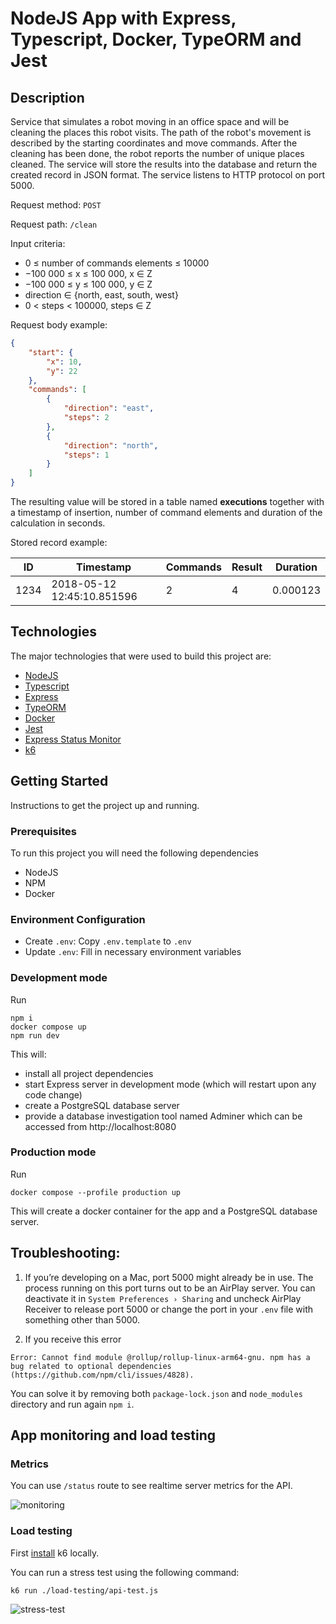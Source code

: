 # NodeJS App with Express, Typescript, Docker, TypeORM and Jest

## Description
Service that simulates a robot moving in an office space and will be cleaning the places this robot visits. The path of the robot's movement is described by the starting coordinates and move commands. After the cleaning has been done, the robot reports the number of unique places cleaned. The service will store the results into the database and return the created record in JSON format. The service listens to HTTP protocol on port 5000.

Request method: `POST`

Request path: `/clean`

Input criteria:
- 0 ≤ number of commands elements ≤ 10000
- −100 000 ≤ x ≤ 100 000, x ∈ Z
- −100 000 ≤ y ≤ 100 000, y ∈ Z
- direction ∈ {north, east, south, west}
- 0 < steps < 100000, steps ∈ Z

Request body example:
```json
{
    "start": {
        "x": 10,
        "y": 22
    },
    "commands": [
        {
            "direction": "east",
            "steps": 2
        },
        {
            "direction": "north",
            "steps": 1
        }
    ]
}
```
The resulting value will be stored in a table named **executions** together with a timestamp of insertion, number of command elements and duration of the calculation in seconds.

Stored record example:

| ID   | Timestamp                  | Commands | Result| Duration |
| ---- | -------------------------- | -------- | ----- | -------- |
| 1234 | 2018-05-12 12:45:10.851596 | 2        | 4     | 0.000123 |

## Technologies
The major technologies that were used to build this project are:

- [NodeJS](https://nodejs.org/en/)
- [Typescript](https://www.typescriptlang.org/)
- [Express](https://expressjs.com/)
- [TypeORM](https://typeorm.io/)
- [Docker](https://www.docker.com/)
- [Jest](https://jestjs.io/)
- [Express Status Monitor](https://github.com/RafalWilinski/express-status-monitor)
- [k6](https://grafana.com/docs/k6/latest/)

## Getting Started
Instructions to get the project up and running.

### Prerequisites
To run this project you will need the following dependencies

- NodeJS
- NPM
- Docker

### Environment Configuration
- Create `.env`: Copy `.env.template` to `.env`
- Update `.env`: Fill in necessary environment variables

### Development mode
Run
```
npm i
docker compose up
npm run dev
```

This will:
- install all project dependencies
- start Express server in development mode (which will restart upon any code change)
- create a PostgreSQL database server
- provide a database investigation tool named Adminer which can be accessed from http://localhost:8080

### Production mode
Run

`docker compose --profile production up`

This will create a docker container for the app and a PostgreSQL database server.

## Troubleshooting:

1. If you’re developing on a Mac, port 5000 might already be in use. The process running on this port turns out to be an AirPlay server. You can deactivate it in `System Preferences › Sharing` and uncheck AirPlay Receiver to release port 5000 or change the port in your `.env` file with something other than 5000.

2. If you receive this error
```
Error: Cannot find module @rollup/rollup-linux-arm64-gnu. npm has a bug related to optional dependencies (https://github.com/npm/cli/issues/4828).
```
You can solve it by removing both `package-lock.json` and `node_modules` directory and run again `npm i`.

## App monitoring and load testing
### Metrics
You can use `/status` route to see realtime server metrics for the API.

![monitoring](https://github.com/user-attachments/assets/fe7d2081-b214-4178-9cb6-e87cb8a6c13d)

### Load testing
First [install](https://grafana.com/docs/k6/latest/set-up/install-k6/#install-k6) k6 locally.

You can run a stress test using the following command:
```
k6 run ./load-testing/api-test.js
```
![stress-test](https://github.com/user-attachments/assets/9e34aaf3-502e-4c4f-9e60-f4cf5794e141)
